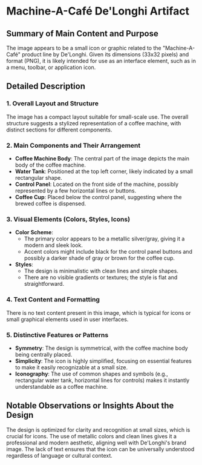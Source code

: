 # Machine-A-Café De'Longhi Artifact

## Summary of Main Content and Purpose
The image appears to be a small icon or graphic related to the "Machine-A-Café" product line by De'Longhi. Given its dimensions (33x32 pixels) and format (PNG), it is likely intended for use as an interface element, such as in a menu, toolbar, or application icon.

## Detailed Description

### 1. Overall Layout and Structure
The image has a compact layout suitable for small-scale use. The overall structure suggests a stylized representation of a coffee machine, with distinct sections for different components.

### 2. Main Components and Their Arrangement
- **Coffee Machine Body**: The central part of the image depicts the main body of the coffee machine.
- **Water Tank**: Positioned at the top left corner, likely indicated by a small rectangular shape.
- **Control Panel**: Located on the front side of the machine, possibly represented by a few horizontal lines or buttons.
- **Coffee Cup**: Placed below the control panel, suggesting where the brewed coffee is dispensed.

### 3. Visual Elements (Colors, Styles, Icons)
- **Color Scheme**:
  - The primary color appears to be a metallic silver/gray, giving it a modern and sleek look.
  - Accent colors might include black for the control panel buttons and possibly a darker shade of gray or brown for the coffee cup.
- **Styles**:
  - The design is minimalistic with clean lines and simple shapes.
  - There are no visible gradients or textures; the style is flat and straightforward.

### 4. Text Content and Formatting
There is no text content present in this image, which is typical for icons or small graphical elements used in user interfaces.

### 5. Distinctive Features or Patterns
- **Symmetry**: The design is symmetrical, with the coffee machine body being centrally placed.
- **Simplicity**: The icon is highly simplified, focusing on essential features to make it easily recognizable at a small size.
- **Iconography**: The use of common shapes and symbols (e.g., rectangular water tank, horizontal lines for controls) makes it instantly understandable as a coffee machine.

## Notable Observations or Insights About the Design
The design is optimized for clarity and recognition at small sizes, which is crucial for icons. The use of metallic colors and clean lines gives it a professional and modern aesthetic, aligning well with De'Longhi's brand image. The lack of text ensures that the icon can be universally understood regardless of language or cultural context.